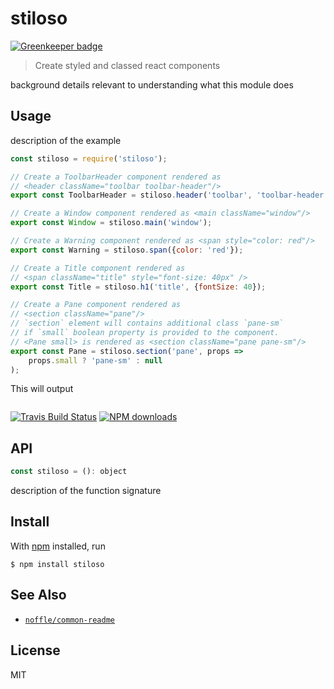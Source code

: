 # stiloso

[![Greenkeeper badge](https://badges.greenkeeper.io/parro-it/stiloso.svg)](https://greenkeeper.io/)

> Create styled and classed react components

background details relevant to understanding what this module does

## Usage

description of the example

```js
const stiloso = require('stiloso');

// Create a ToolbarHeader component rendered as
// <header className="toolbar toolbar-header"/>
export const ToolbarHeader = stiloso.header('toolbar', 'toolbar-header');

// Create a Window component rendered as <main className="window"/>
export const Window = stiloso.main('window');

// Create a Warning component rendered as <span style="color: red"/>
export const Warning = stiloso.span({color: 'red'});

// Create a Title component rendered as
// <span className="title" style="font-size: 40px" />
export const Title = stiloso.h1('title', {fontSize: 40});

// Create a Pane component rendered as
// <section className="pane"/>
// `section` element will contains additional class `pane-sm`
// if `small` boolean property is provided to the component.
// <Pane small> is rendered as <section className="pane pane-sm"/>
export const Pane = stiloso.section('pane', props =>
	props.small ? 'pane-sm' : null
);
```

This will output

```
```

[![Travis Build Status](https://img.shields.io/travis/parro-it/stiloso/master.svg)](http://travis-ci.org/parro-it/stiloso)
[![NPM downloads](https://img.shields.io/npm/dt/stiloso.svg)](https://npmjs.org/package/stiloso)


## API

```js
const stiloso = (): object
```

description of the function signature

## Install

With [npm](https://npmjs.org/) installed, run

```
$ npm install stiloso
```

## See Also

- [`noffle/common-readme`](https://github.com/noffle/common-readme)

## License

MIT


